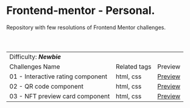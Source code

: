 # Frontend-mentor - Personal.
Repository with few resolutions of Frontend Mentor challenges.

<table>
<header>
  <tr>
    <td colspan="4">Difficulty: <strong><em>Newbie</em></strong></td>
  </tr>
  <tr>
    <td>Challenges Name</td>
    <td>Related tags</td>
    <td>Preview</td>
  </tr>
</header>
<tr>
  <td>01 - Interactive rating component</td>
  <td>html, css</td>
  <td><a href="#waiting" target="_blank">Preview</a></td>
</tr>
<tr>
  <td>02 - QR code component</td>
  <td>html, css</td>
  <td><a href="#waiting" target="_blank">Preview</a></td>
</tr>
<tr>
  <td>03 - NFT preview card component</td>
  <td>html, css</td>
  <td><a href="#waiting" target="_blank">Preview</a></td>
</tr>
